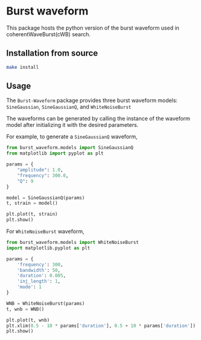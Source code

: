 # Burst waveform

This package hosts the python version of the burst waveform used in coherentWaveBurst(cWB) search.

## Installation from source

```bash
make install
```

## Usage

The `Burst-Waveform` package provides three burst waveform models: `SineGaussian`, `SineGaussianQ`,
and `WhiteNoiseBurst`

The waveforms can be generated by calling the instance of the waveform model after initializing it with the desired
parameters.

For example, to generate a `SineGaussianQ` waveform,

```python
from burst_waveform.models import SineGaussianQ
from matplotlib import pyplot as plt

params = {
    "amplitude": 1.0,
    "frequency": 300.0,
    "Q": 9
}

model = SineGaussianQ(params)
t, strain = model()

plt.plot(t, strain)
plt.show()
```

For `WhiteNoiseBurst` waveform,

```python
from burst_waveform.models import WhiteNoiseBurst
import matplotlib.pyplot as plt

params = {
    'frequency': 300,
    'bandwidth': 50,
    'duration': 0.005,
    'inj_length': 1,
    'mode': 1
}

WNB = WhiteNoiseBurst(params)
t, wnb = WNB()

plt.plot(t, wnb)
plt.xlim(0.5 - 10 * params['duration'], 0.5 + 10 * params['duration'])
plt.show()
```